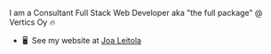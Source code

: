 I am a Consultant Full Stack Web Developer aka "the full package" @ Vertics Oy 🔥

* 🖥️  See my website at [Joa Leitola](http://joaleitola.com)
